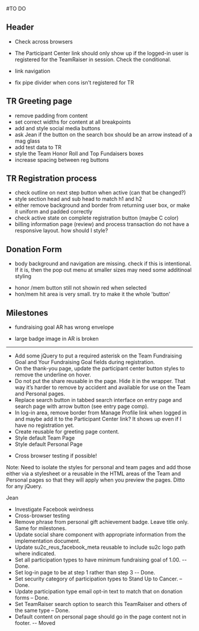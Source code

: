 #TO DO

## Header


* Check across browsers
- The Participant Center link should only show up if the logged-in user is registered for the TeamRaiser in session. Check the conditional.
* link navigation
- fix pipe divider when cons isn't registered for TR


## TR Greeting page
- remove padding from content
- set correct widths for content at all breakpoints
- add and style social media buttons
- ask Jean if the button on the search box should be an arrow instead of a mag glass
- add test data to TR 
- style the Team Honor Roll and Top Fundaisers boxes
- increase spacing between reg buttons

## TR Registration process
- check outline on next step button when active (can that be changed?)
- style section head and sub head to match h1 and h2
- either remove background and border from returning user box, or make it uniform and padded correctly
- check active state on complete registration button (maybe C color)
- billing information page (review) and process transaction do not have a responsive layout. how should I style?



## Donation Form

- body background and navigation are missing. check if this is intentional. If it is, then the pop out menu at smaller sizes may need some additinoal styling
* honor /mem button still not showin red when selected
* hon/mem hit area is very small. try to make it the whole 'button'

## Milestones
* fundraising goal AR has wrong envelope
- large badge image in AR is broken

---------------------------------------------------------------

- Add some jQuery to put a required asterisk on the Team Fundraising Goal and Your Fundraising Goal fields during registration.
- On the thank-you page, update the participant center button styles to remove the underline on hover.
- Do not put the share reusable in the page. Hide it in the wrapper. That way it’s harder to remove by accident and available for use on the Team and Personal pages.
- Replace search button in tabbed search interface on entry page and search page with arrow button (see entry page comp).
- In log-in area, remove border from Manage Profile link when logged in and maybe add it to the Participant Center link? It shows up even if I have no registration yet.
- Create reusable for greeting page content.
- Style default Team Page
- Style default Personal Page
* Cross browser testing if possible!

Note: Need to isolate the styles for personal and team pages and add those either via a stylesheet or a reusable in the HTML areas of the Team and Personal pages so that they will apply when you preview the pages. Ditto for any jQuery. 


Jean

* Investigate Facebook weirdness
* Cross-browser testing
* Remove phrase from personal gift achievement badge. Leave title only. Same for milestones.
* Update social share component with appropriate information from the implementation document.
* Update su2c_reus_facebook_meta reusable to include su2c logo path where indicated.
* Set all participation types to have minimum fundraising goal of 1.00. -- Done.
* Set log-in page to be at step 1 rather than step 3 -- Done.
* Set security category of participation types to Stand Up to Cancer. – Done.
* Update participation type email opt-in text to match that on donation forms – Done.
* Set TeamRaiser search option to search this TeamRaiser and others of the same type – Done.
* Default content on personal page should go in the page content not in footer. -- Moved
